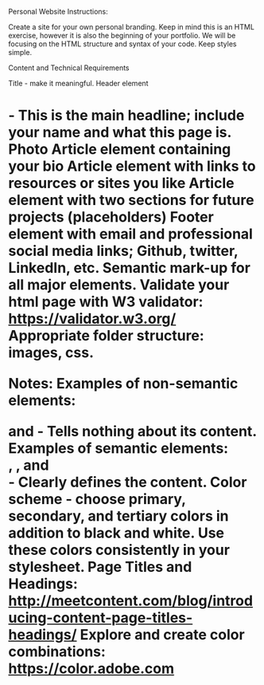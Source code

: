 Personal Website 
Instructions:

Create a site for your own personal branding. Keep in mind this is an HTML exercise, however it is also the beginning of your portfolio. We will be focusing on the HTML structure and syntax of your code. Keep styles simple.

Content and Technical Requirements

Title - make it meaningful.
Header element <h1> - This is the main headline; include your name and what this page is.
Photo
Article element containing your bio
Article element with links to resources or sites you like
Article element with two sections for future projects (placeholders)
Footer element with email and professional social media links; Github, twitter, LinkedIn, etc.
Semantic mark-up for all major elements.
Validate your html page with W3 validator: https://validator.w3.org/
Appropriate folder structure: images, css.

Notes:
Examples of non-semantic elements: <div> and <span> - Tells nothing about its content.
Examples of semantic elements: <form>, <table>, and <article> - Clearly defines the content.
Color scheme - choose primary, secondary, and tertiary colors in addition to black and white. Use these colors consistently in your stylesheet.
Page Titles and Headings: http://meetcontent.com/blog/introducing-content-page-titles-headings/ Explore and create color combinations: https://color.adobe.com
